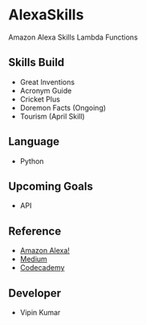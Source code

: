 
# AlexaSkills
Amazon Alexa Skills Lambda Functions

## Skills Build
- Great Inventions
- Acronym Guide
- Cricket Plus 
- Doremon Facts (Ongoing) 
- Tourism (April Skill) 

## Language
- Python

## Upcoming Goals
- API

## Reference
- [Amazon Alexa!](alexa.amazon.com)
- [Medium](www.medium.com)
- [Codecademy](www.codecademy.com)

## Developer
- Vipin Kumar 


